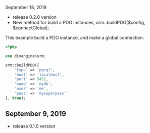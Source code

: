 September 18, 2019
- release 0.2.0 version
- New method for build a PDO instances, orm::buildPDO($config, $connectGlobal);

This example build a PDO instance, and make a global connection:

```php
<?php

use divengine\orm;

orm::buildPDO([
    'type' => 'pgsql',
    'host' => 'localhost',
    'port' => 5432,
    'name' => 'mydb',
    'user' => 'me',
    'pass' => 'mysuperpass'
], true);
```

September 9, 2019
---------------
- release 0.1.0 version

